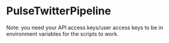 # PulseTwitterPipeline

Note: you need your API access keys/user access keys to be in environment variables for the scripts to work. 
